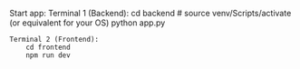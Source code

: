 
Start app:
    Terminal 1 (Backend):
        cd backend
        # source venv/Scripts/activate (or equivalent for your OS)
        python app.py

    Terminal 2 (Frontend):
        cd frontend
        npm run dev
        